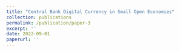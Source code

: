 ```yaml
---
title: "Central Bank Digital Currency in Small Open Economies"
collection: publications
permalink: /publication/paper-3
excerpt: ''
date: 2022-09-01
paperurl: ''
---
```

